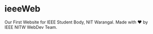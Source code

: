 # ieeeWeb
Our First Website for IEEE Student Body, NIT Warangal.
Made with ❤ by IEEE NITW WebDev Team.
